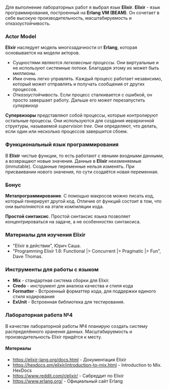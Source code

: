 Для выполнение лабораторных работ я выбрал язык **Elixir**. **Elixir** - язык программирования, построенный на **Erlang VM (BEAM)**. Он сочетает в себе высокую производительность, масштабируемость и отказоустойчивость.

 ### Actor Model
 **Elixir** наследует модель многозадачности от **Erlang**, которая основывается на модели акторов. 
 - Сущностями являются *легковесные процессы*. Они виртуальные и не используют системные потоки. Благодаря этому их может быть миллионы.
 - Ими очень легко управлять. Каждый процесс работает независимо, который может отправлять и получать сообщения от других процессов. 
 - *Отказоустойчивость*. Если процесс сталкивается с ошибкой, он просто завершает работу. Дальше его может перезапустить *супервизор*
 
**Супервизоры** представляют собой процессы, которые контролируют остальные процессы. Они используются для создания иерархичной структуры, называемой *supervision tree*. Они определяют, что делать, если один или несколько процессов завершится сбоем.

### Функциональный язык программирования
В **Elixir** чистые функции, то есть работают с явными входными данными, а возвращают новые значения. 
Данные в **Elixir** неизменяемые (immutable). Созданные переменные нельзя изменять. При присваивании нового значения, по сути создаётся новая переменная. 

### Бонус
**Метапрограммирование**. С помощью макросов можно писать код, который генерирует другой код. Отличие от функций состоит в том, что они выполняются на этапе компиляции кода.

**Простой синтаксис**. Простой синтаксис языка позволяет концентрироваться на задаче, а не особенностях синтаксиса. 

### Материалы для изучения Elixir

 - "Elixir в действии", Юрич Саша. 
- "Programming Elixir 1.6: Functional |> Concurrent |> Pragmatic |> Fun", Dave Thomas.

### Инструменты для работы с языком
- **Mix** - стандартная система сборки для Elixir. 
- **Credo** - инструмент для анализа качества и стиля кода
- **Formatter** - Встроенный форматтер кода, для поддержки единого стиля кодирования
- **ExUnit** - Встроенная библиотека для тестирования.

### Лабораторная работа №4
В качестве лабораторной работы №4 планирую создать систему распределённого хранения данных. Масштабируемость и производительность Elixir придётся к месту.

#### Материалы
- https://elixir-lang.org/docs.html - Документация Elixir
- https://hexdocs.pm/elixir/introduction-to-mix.html - Introduction to Mix. HexDocs
- https://www.reddit.com/r/elixir/ - Сабреддит по Elixir
- https://www.erlang.org/ - Официальный сайт Erlang

